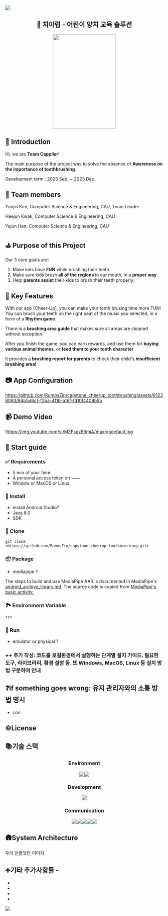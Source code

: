 <img src="[https://capsule-render.vercel.app/api?type=wave&color=D7E9FF&height=300&section=header&text=Cheer-Up &fontSize=90&fontColor=489BF9](https://capsule-render.vercel.app/api?type=wave&color=D7E9FF&height=300&section=header&text=Cheer-Up%20&fontSize=90&fontColor=489BF9)" />

<div align="center">

## 🦷 치아럽 - 어린이 양치 교육 솔루션

<img src="https://github.com/RumosZin/capstone_cheerup_toothbrushing/assets/80732503/702dd54e-dff5-4c39-a9e0-379aa7f12a8d" width="200" height="300">

</div>

## 🧐 Introduction

Hi, we are **Team Cappiler**!

The main purpose of the project was to solve the absence of **Awareness on the importance of toothbrushing**.

Development term : 2023 Sep. ~ 2023 Dec.

## 👥 Team members

Yunjin Kim, Computer Science & Engineering, CAU, Team Leader

Heejun Kwak, Computer Science & Engineering, CAU

Yejun Han, Computer Science & Engineering, CAU

## ⛳ Purpose of this Project

Our 3 core goals are:

1. Make kids have **FUN** while brushing their teeth.
2. Make sure kids brush **all of the regions** in our mouth, in a **proper way**.
3. Help **parents assist** their kids to brush their teeth properly.

## 🔑 Key Features

With our app [Cheer-Up], you can make your tooth brusing time more FUN! You can brush your teeth on the right beat of the music you selected, in a form of a **Rhythm game**.

There is a **brushing area guide** that makes sure all areas are cleaned without exception.

After you finish the game, you can earn rewards, and use them for **buying various animal themes**, or **feed them to your tooth character**.

It provides a **brushing report for parents** to check their child's **insufficient brushing area!**

## 📷 App Configuration

https://github.com/RumosZin/capstone_cheerup_toothbrushing/assets/81238093/94b5d6c1-f2ba-4f1b-a16f-fd10f4408b5b

## 📹 Demo Video

!https://img.youtube.com/vi/MZFspzE6miA/maxresdefault.jpg

## 📖 Start guide

### ✅ Requirements

- 5 min of your time
- A personal access token on ~~~
- Window or MacOS or Linux

### 📲 Install

- install Android Studio?
- Java 8.0
- SDK

### 👬 Clone

```
git clone <https://github.com/RumosZin/capstone_cheerup_toothbrushing.git>

```

### 📦 Package

- mediapipe ?

The steps to build and use MediaPipe AAR is documented in MediaPipe's [android_archive_library.md](https://google.github.io/mediapipe/getting_started/android_archive_library.html). The source code is copied from [MediaPipe's basic activity.](https://github.com/google/mediapipe/blob/master/mediapipe/examples/android/src/java/com/google/mediapipe/apps/basic/MainActivity.java)

### 🏞️ Environment Variable

```
???

```

### 🏃 Run

- emulator or physical ?

### ++ 추가 작성: 코드를 로컬환경에서 실행하는 단계별 설치 가이드. 필요한 도구, 라이브러리, 환경 설정 등. 또 Windows, MacOS, Linux 등 설치 방법 구분하여 안내

## ❓If something goes wrong: 유지 관리자와의 소통 방법 명시

- con

## ©️License

## 📚기술 스택

<div align='center'>

### Environment

<img src="https://img.shields.io/badge/Android Studio-3DDC84?style=for-the-badge&logo=Android&logoColor=white"><img src="https://img.shields.io/badge/github-181717?style=for-the-badge&logo=github&logoColor=white">

### Development

<img src="https://img.shields.io/badge/Java-007396?style=for-the-badge&logo=Java&logoColor=white">

### Communication

<img src="https://img.shields.io/badge/Slack-4A154B?style=for-the-badge&logo=slack&logoColor=white"><img src="https://img.shields.io/badge/Notion-000000?style=for-the-badge&logo=Notion&logoColor=white"><img src="https://img.shields.io/badge/Discord-5865F2?style=for-the-badge&logo=Discord&logoColor=white"><img src="https://img.shields.io/badge/Google Meet-00897B?style=for-the-badge&logo=Google Meet&logoColor=white"><img src="https://img.shields.io/badge/Figma-F24E1E?style=for-the-badge&logo=Figma&logoColor=white">
</div>

## 🛖System Architecture

우리 만들었던 이미지

## ➕기타 추가사항들 -

- 
- 
- 
- 

<img src="https://capsule-render.vercel.app/api?type=wave&color=D7E9FF&height=300&section=footer&fontSize=90" />
